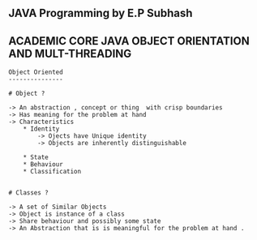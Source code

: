 JAVA Programming by E.P Subhash
------------------------------- 

ACADEMIC CORE JAVA OBJECT ORIENTATION AND MULT-THREADING
--------------------------------------------------------

    Object Oriented 
    ---------------

    # Object ? 

    -> An abstraction , concept or thing  with crisp boundaries 
    -> Has meaning for the problem at hand 
    -> Characteristics
        * Identity
            -> Ojects have Unique identity
            -> Objects are inherently distinguishable 

        * State
        * Behaviour
        * Classification


    # Classes ?

    -> A set of Similar Objects 
    -> Object is instance of a class 
    -> Share behaviour and possibly some state 
    -> An Abstraction that is is meaningful for the problem at hand .